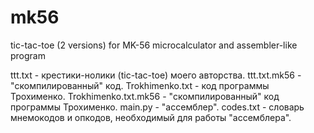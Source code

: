 # mk56
tic-tac-toe (2 versions) for MK-56 microcalculator and assembler-like program

ttt.txt - крестики-нолики (tic-tac-toe) моего авторства.
ttt.txt.mk56 - "скомпилированный" код.
Trokhimenko.txt - код программы Трохименко.
Trokhimenko.txt.mk56 - "скомпилированный" код программы Трохименко.
main.py - "ассемблер".
codes.txt - словарь мнемокодов и опкодов, необходимый для работы "ассемблера".
